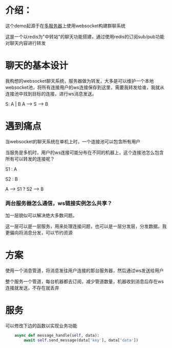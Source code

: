 # 介绍：
这个demo起源于在<u>多服务器</u>上使用websocket构建群聊系统

这是一个以redis为"中转站"的聊天功能搭建，通过使用redis的订阅sub/pub功能对聊天内容进行转发

# 聊天的基本设计
我构想的websocket聊天系统，服务器做为转发，大多是可以维护一个本地websocket池，将所有连接用户的ws连接保存到这里，需要我转发给谁，我就从连接池中找到目标的连接，进行ws消息发送。

S: A | B
A --> S --> B

# 遇到痛点

当websocket的聊天系统在单机上时，一个连接池可以包含所有用户

当服务是多机时，用户的ws连接可能分布在不同的机器上，这个连接池怎么包含所有可以转发的连接呢？

S1 : A

S2 : B

A --> S1  ? S2 --> B

### 两台服务器怎么通信，ws链接实例怎么共享？

加一层貌似可以解决绝大多数问题。

这一层可以是一层服务，用来处理连接问题，也可以是一层分发层，分发数据。我更偏向将消息分发，可以节约资源

# 方案
使用一个消息管道，将消息发往用户连接的那台服务器，然后通过ws发送给用户

整个服务一个管道，每台机器都去订阅，减少管道数量，机器收到消息后存在ws连接就发送，不存在就丢弃


# 服务
可以修改下边的函数以实现业务功能
```python
    async def message_handle(self, data):
        await self.send_message(data['key'], data['data'])
```